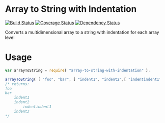 # Array to String with Indentation

[![Build Status](https://travis-ci.org/essenmitsosse/***MODULE-NAME***.svg)](https://travis-ci.org/essenmitsosse/***MODULE-NAME***) [![Coverage Status](https://coveralls.io/repos/github/essenmitsosse/***MODULE-NAME***/badge.svg)](https://coveralls.io/github/essenmitsosse/***MODULE-NAME***) [![Dependency Status](https://david-dm.org/essenmitsosse/***MODULE-NAME***.svg)](https://david-dm.org/essenmitsosse/***MODULE-NAME***)

Converts a multidimensional array to a string with indentation for each array level

# Usage

```javascript
var arrayToString = require( "array-to-string-with-indentation" );

arrayToString( [ "foo", "bar", [ "indent1", "indent2",[ "indentindent1" ], "indent3" ] ] );
/* returns:
foo
bar
    indent1
    indent2
        indentindent1
    indent3
*/
```

